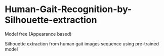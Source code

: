 # Human-Gait-Recognition-by-Silhouette-extraction

Model free (Appearance based)

Silhouette extraction from human gait images sequence using pre-trained model


